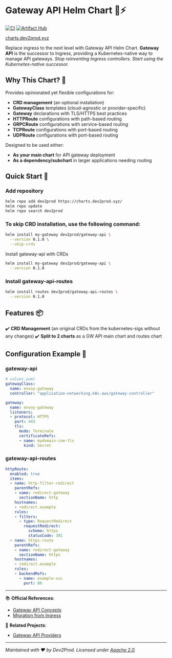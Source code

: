 # Gateway API Helm Chart 🚪⚡

[![CI](https://github.com/dev2prod-hub/gateway-api-chart/actions/workflows/lint-test-release.yaml/badge.svg)](https://github.com/dev2prod-hub/gateway-api-chart/actions)
[![Artifact Hub](https://img.shields.io/endpoint?url=https://artifacthub.io/badge/repository/gateway-api-chart)](https://artifacthub.io/packages/search?repo=gateway-api-chart)

[charts.dev2prod.xyz](https://charts.dev2prod.xyz/)

Replace ingress to the next level with Gateway API Helm Chart.
**Gateway API** is the successor to Ingress, providing a Kubernetes-native way to manage API gateways.
_Stop reinventing Ingress controllers. Start using the Kubernetes-native successor._

## Why This Chart? 🌟
Provides opinionated yet flexible configurations for:
- **CRD management** (an optional installation)
- **GatewayClass** templates (cloud-agnostic or provider-specific)
- **Gateway** declarations with TLS/HTTPS best practices
- **HTTPRoute** configurations with path-based routing
- **GRPCRoute** configurations with service-based routing
- **TCPRoute** configurations with port-based routing
- **UDPRoute** configurations with port-based routing

Designed to be used either:
- **As your main chart** for API gateway deployment
- **As a dependency/subchart** in larger applications needing routing

## Quick Start 🚀

### Add repository

```bash
helm repo add dev2prod https://charts.dev2prod.xyz/
helm repo update
helm repo search dev2prod
```

### To skip CRD installation, use the following command:

```bash
helm install my-gateway dev2prod/gateway-api \
  --version 0.1.0 \
  --skip-crds
```

Install gateway-api with CRDs
```bash
helm install my-gateway dev2prod/gateway-api \
  --version 0.1.0
````

### Install gateway-api-routes
```bash
helm install routes dev2prod/gateway-api-routes \
  --version 0.1.0
```

## Features 📦
✔️ **CRD Management** (an original CRDs from the kubernetes-sigs without any changes)
✔️ **Split to 2 charts** as a GW API main chart and routes chart

## Configuration Example 🔧

### gateway-api

```yaml
# values.yaml
gatewayClass:
  name: envoy-gateway
  controller: "application-networking.k8s.aws/gateway-controller"

gateway:
  name: envoy-gateway
  listeners:
  - protocol: HTTPS
    port: 443
    tls:
      mode: Terminate
      certificateRefs:
      - name: mydomain-com-tls
        kind: Secret
```
### gateway-api-routes

```yaml
httpRoute:
  enabled: true
  items:
  - name: http-filter-redirect
    parentRefs:
    - name: redirect-gateway
      sectionName: http
    hostnames:
    - redirect.example
    rules:
    - filters:
      - type: RequestRedirect
        requestRedirect:
          scheme: https
          statusCode: 301
  - name: https-route
    parentRefs:
    - name: redirect-gateway
      sectionName: https
    hostnames:
    - redirect.example
    rules:
    - backendRefs:
      - name: example-svc
        port: 80
```

---

📚 **Official References**:
- [Gateway API Concepts](https://gateway-api.sigs.k8s.io/concepts/)
- [Migration from Ingress](https://gateway-api.sigs.k8s.io/guides/migration/)

🔗 **Related Projects**:
- [Gateway API Providers](https://gateway-api.sigs.k8s.io/implementations/)

---

_Maintained with ❤️ by Dev2Prod. Licensed under [Apache 2.0](LICENSE)._
